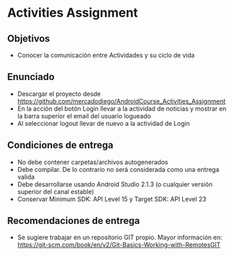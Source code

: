 # Activities Assignment 

## Objetivos

* Conocer la comunicación entre Actividades y su ciclo de vida

## Enunciado

* Descargar el proyecto desde https://github.com/mercadodiego/AndroidCourse_Activities_Assignment
* En la acción del botón Login llevar a la actividad de noticias y mostrar en la barra superior el email del usuario logueado
* Al seleccionar logout llevar de nuevo a la actividad de Login

## Condiciones de entrega

* No debe contener carpetas/archivos autogenerados
* Debe compilar. De lo contrario no será considerada como una entrega valida
* Debe desarrollarse usando Android Studio 2.1.3 (o cualquier versión superior del canal estable)
* Conservar Minimum SDK: API Level 15 y Target SDK: API Level 23 

## Recomendaciones de entrega

* Se sugiere trabajar en un repositorio GIT propio. Mayor información en: https://git-scm.com/book/en/v2/Git-Basics-Working-with-RemotesGIT

